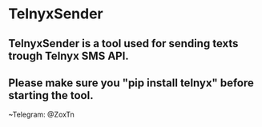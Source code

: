# TelnyxSender
TelnyxSender is a tool used for sending texts trough Telnyx SMS API.
----------------------------------------------
Please make sure you "pip install telnyx" before starting the tool.
----------------------------------------------
~Telegram: @ZoxTn
